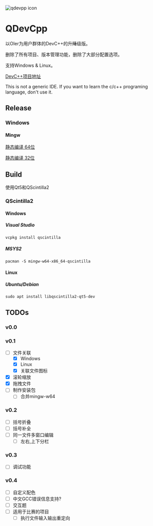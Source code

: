![qdevpp icon](https://raw.githubusercontent.com/neko-para/qdevcpp/master/qdevcpp/qdevcpp.ico)

# QDevCpp

以OIer为用户群体的DevC++的升~~降~~级版。

删除了所有项目、版本管理功能，删除了大部分配置选项。

支持Windows & Linux。

[DevC++项目地址](https://sourceforge.net/projects/orwelldevcpp/)

This is not a generic IDE. If you want to learn the c/c++ programing language, don't use it.

## Release

### Windows

#### Mingw

[静态编译 64位](https://github.com/neko-para/qdevcpp/releases/download/v0.0/qdevcpp-mingw-x64-static-release.7z)

[静态编译 32位](https://github.com/neko-para/qdevcpp/releases/download/v0.0/qdevcpp-mingw-x86-static-release.7z)

## Build

使用Qt5和QScintilla2

### QScintilla2

#### Windows

##### Visual Studio

```shell
vcpkg install qscintilla
```

##### MSYS2

```shell
pacman -S mingw-w64-x86_64-qscintilla
```

#### Linux

##### Ubuntu/Debian

```shell
sudo apt install libqscintilla2-qt5-dev
```

## TODOs

### v0.0

### v0.1

* [ ] 文件关联
  * [x] Windows
  * [x] Linux
  * [x] 关联文件图标
* [x] 滚轮缩放
* [x] 拖拽文件
* [ ] 制作安装包
  * [ ] 合并mingw-w64

### v0.2

* [ ] 括号折叠
* [ ] 括号补全
* [ ] 同一文件多窗口编辑
  * [ ] 左右,上下分栏

### v0.3

* [ ] 调试功能

### v0.4

* [ ] 自定义配色
* [ ] 中文GCC错误信息支持?
* [ ] 交互题
* [ ] 适用于比赛的项目
  * [ ] 执行文件输入输出重定向
